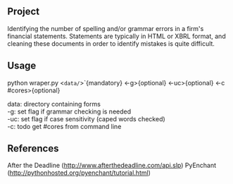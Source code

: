 ## Project
Identifying the number of spelling and/or grammar errors in a firm's financial statements. Statements are typically in HTML or XBRL format, and cleaning these documents in order to identify mistakes is quite difficult.

## Usage
python wraper.py <`data/`>`{mandatory} <-g>{optional} <-uc>{optional} <-c #cores>{optional}

data: directory containing forms <br />
-g: set flag if grammar checking is needed <br />
-uc: set flag if case sensitivity (caped words checked) <br />
-c: todo get #cores from command line

## References 
After the Deadline (http://www.afterthedeadline.com/api.slp)
PyEnchant (http://pythonhosted.org/pyenchant/tutorial.html)
